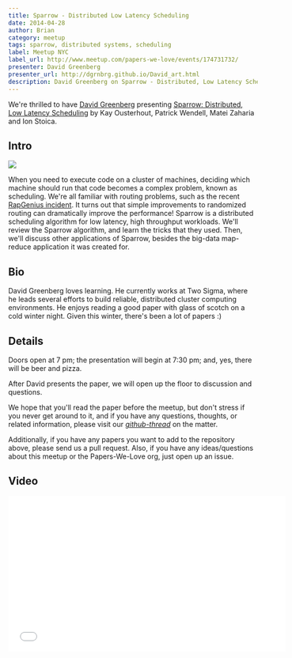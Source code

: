 ```yaml
---
title: Sparrow - Distributed Low Latency Scheduling
date: 2014-04-28
author: Brian
category: meetup
tags: sparrow, distributed systems, scheduling
label: Meetup NYC
label_url: http://www.meetup.com/papers-we-love/events/174731732/
presenter: David Greenberg
presenter_url: http://dgrnbrg.github.io/David_art.html
description: David Greenberg on Sparrow - Distributed, Low Latency Scheduling
---
```


We're thrilled to have [David Greenberg](https://github.com/dgrnbrg) presenting [Sparrow: Distributed, Low Latency Scheduling](http://people.csail.mit.edu/matei/papers/2013/sosp_sparrow.pdf) by Kay Ousterhout, Patrick Wendell, Matei Zaharia and Ion Stoica.  

## Intro

![](http://photos3.meetupstatic.com/photos/event/1/b/8/c/600_348067052.jpeg)

When you need to execute code on a cluster of machines, deciding which machine should run that code becomes a complex problem, known as scheduling. We're all familiar with routing problems, such as the recent [RapGenius incident](http://news.rapgenius.com/James-somers-herokus-ugly-secret-annotated). It turns out that simple improvements to randomized routing can dramatically improve the performance! Sparrow is a distributed scheduling algorithm for low latency, high throughput workloads. We'll review the Sparrow algorithm, and learn the tricks that they used. Then, we'll discuss other applications of Sparrow, besides the big-data map-reduce application it was created for. 

## Bio

David Greenberg loves learning. He currently works at Two Sigma, where he leads several efforts to build reliable, distributed cluster computing environments. He enjoys reading a good paper with glass of scotch on a cold winter night. Given this winter, there's been a lot of papers :) 

## Details

Doors open at 7 pm; the presentation will begin at 7:30 pm; and, yes, there will be beer and pizza. 

After David presents the paper, we will open up the floor to discussion and questions.  

We hope that you'll read the paper before the meetup, but don't stress if you never get around to it, and if you have any questions, thoughts, or related information, please visit our [*github-thread*](https://github.com/papers-we-love/papers-we-love/issues/89) on the matter.

Additionally, if you have any papers you want to add to the repository above, please send us a pull request. Also, if you have any ideas/questions about this meetup or the Papers-We-Love org, just open up an issue.

## Video

<iframe width="560" height="315" src="//www.youtube.com/embed/rTTVSUw1wio" frameborder="0" allowfullscreen></iframe>
